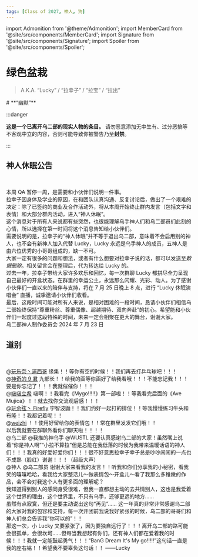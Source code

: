 ```yaml
---
tags: [Class of 2027, 神人, 狗]
---
```


import Admonition from '@theme/Admonition';
import MemberCard from '@site/src/components/MemberCard';
import Signature from '@site/src/components/Signature';
import Spoiler from '@site/src/components/Spoiler';

# 绿色盆栽

> A.K.A. “Lucky” / “拉幸子” / “拉宝” / “拉出”

<Admonition type="tip" icon="🪴" title="进条目啥都别说，先一起喊：">
# **“幽默”**
</Admonition>

:::danger

**这是一个已离开乌二部的现实人物的条目。**
请勿恶意添加无中生有、过分恶搞等不客观中立的内容，否则可能导致你被警告乃至**封禁**。

:::

## 神人休眠公告

<MemberCard
    name="仓田真白"
    subtitle="作者"
    avatar="https://lain.bgm.tv/pic/user/c/000/83/12/831297.jpg"
    link="https://bgm.tv/user/831297"
/>

<br/>

本周 QA 暂停一周，是需要和小伙伴们说明一件事。\
拉幸子因身体及学业的原因，在和团队认真沟通、反复讨论后，做出了一个艰难的决定：除了已签约的商业及合作活动外，将从本周开始终止群内发言（包括文字和表情）和大部分群内活动，进入“神人休眠”。\
这个消息对于所有人来说都有些突然，也很能理解乌手神人们和乌二部员们此刻的心情，所以选择在第一时间将这个消息告知给小伙伴们。\
需要说明的是，拉幸子的“神人休眠”并不等于退出乌二部，意味着不会启用别的神人，也不会有新神人加入代替 Lucky，Lucky 永远是乌手神人的成员，五神人是由六位优秀的小哥哥组成的，缺一不可。\
大家一定有很多的问题和想法，或者有什么想要对拉幸子说的话，都可以发送至<Spoiler>_数据删除_</Spoiler>。相关留言会在整理后，代为转达给 Lucky 的。\
过去一年，拉幸子带给大家许多欢乐和回忆，每一次群聊 Lucky 都拼尽全力呈现自己最好的开盒状态。在群里的幸运公主，永远那么闪耀、光彩、动人。为了感谢小伙伴们一直以来的陪伴与支持，将在 7 月 25 日晚上 8 点，进行 “Lucky 休眠演唱会” 直播，诚挚邀请小伙伴们收看。\
最后，这段时间可能对所有人来说，是相对困难的一段时间，恳请小伙伴们相信乌二部始终保持“尊重粉丝、尊重偶像、超越期待、双向奔赴”的初心。希望能和小伙伴们一起度过这段特殊的时间，未来一定会相聚在更大的舞台，谢谢大家。\
乌二部神人制作委员会
<Signature>2024 年 7 月 23 日</Signature>

## 道别

<MemberCard
    name="仓田真白"
    subtitle="作者"
    avatar="https://lain.bgm.tv/pic/user/c/000/83/12/831297.jpg"
    link="https://bgm.tv/user/831297"
/>

<br/>

@[玩乐奈丶浦西哥](0018-玩乐奈.md) 缘集！！等你有空的时候！！我们再去打乒乓球吧！！！\
@[神奇的 9 君](0009-神奇的9君.md) 九部长！！给我的画等你画好了给我看哦！！！不能忘记我！！！要是你忘记了！！！我就催催你！！！\
@[啵啵立希](0003-啵啊.md) 啵啊！！我看完《Mygo!!!!!》第一部啦！！等我看完后面的《Ave Mujica》！！就去找你交流观后感！！！\
@[玩余弦丶 Firefly](0027-月之森的仓田真白本人.md) 宇智波鼬！！我们约好一起打的排位！！等我慢慢练习牛头和布隆！！我都记着呢！！\
@[weizhi](0247-weizhi.md) ！！使用好留给你的表情包！！常在群里发发它们哦！！\
以后我就要在群聊外看你们聊天啦！！！！\
@乌二部 @我推的神乌手 @WUSTL 还要认真感谢乌二部的大家！虽然嘴上说着“你是神人啊”“小拉不算拉”但是总能在我低落的时候为我带来温暖话语的神人们！！！我真的好爱好爱你们！！！很不好意思拉幸子幸子总是吵吵闹闹的一点也不成熟（脸红）谢谢！！！（超级大声）\
@神人 @乌二部员 谢谢大家来看我的发言！！听我和你们分享我的小秘密，看我笑的嘻嘻哈哈，看我给大家整活儿～做表情包～开盒儿～看了我那么多稚嫩的作品，会不会对我这个人有更多面的理解呢？\
我知道得到别人的感同身受很难，但我一直都想主动的去共情别人，这也是我爱着这个世界的理由，这个世界里，不只有乌手，还够更远的地方......\
虽然有点寂寞，但还是要主动说出这句“再见”...... 这一年真的非常非常感谢乌二部的大家对我的包容和支持，每一次开团前我说我好紧张的时候，乌二部的哥哥们和神人们总会告诉我“你可以的”！！\
那这一次，小 Lucky 又要紧张了，因为要独自远行了！！！离开乌二部的路可能会很孤单，会很坎坷......但每当我想起有你们，还有神人们都在爱着我的时候！！！我就一定能鼓起勇气！！！“BanG Dream It's My go!!!!!”这句话一直是我的座右铭！！希望我不要辜负这句话！！
<Signature>——Lucky</Signature>
